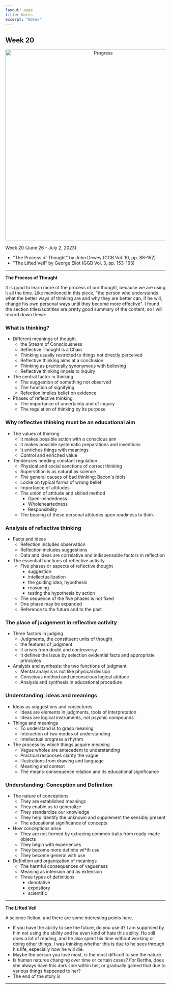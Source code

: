 ```yaml
---
layout: page
title: Notes
excerpt: "Notes"
---
```


## Week 20

<center><img src="https://github.com/qingkaikong/qingkaikong.github.io/raw/main/images/GGB_img/progress_week_20.jpg" alt="Progress" style="width: 600px;"/></center>


Week 20 (June 26 - July 2, 2023):

* "The Process of Thought" by John Dewey (GGB  Vol. 10, pp. 88-152)   
* "The Lifted Veil" by George Eliot (GGB  Vol. 3, pp. 153-193)    



---

**The Process of Thought**

It is good to learn more of the process of our thought, because we are using it all the time. Like mentioned in this piece, "the person who understands what the better ways of thinking are and why they are better can, if he will, change his own personal ways until they become more effective". I found the section titles/subtitles are pretty good summary of the content, so I will record down these:

### What is thinking? 
* Different meanings of thought
  * the Stream of Consciousness
  * Reflective Thought is a Chain
  * Thinking usually restricted to things not directly perceived
  * Reflective thinking aims at a conclusion
  * Thinking as practically synonymous with believing
  * Reflective thinking impels to inquiry
* The central factor in thinking
  * The suggestion of something not observed
  * The function of signifying
  * Refection implies belief on evidence 
* Phases of reflective thinking
  * The importance of uncertainty and of inquiry
  * The regulation of thinking by its purpose

### Why reflective thinking must be an educational aim
* The values of thinking
  * It makes possible action with a conscious aim
  * It makes possible systematic preparations and inventions
  * It enriches things with meanings
  * Control and enriched value
* Tendencies needing constant regulation
  * Physical and social sanctions of correct thinking
  * Superstition is as natural as science
  * The general causes of bad thinking: Bacon's Idols
  * Locke on typical forms of wrong belief
  * Importance of attitudes
  * The union of attitude and skilled method
    * Open-mindedness
    * Wholeheartedness
    * Responsibility
  * The bearing of these personal attitudes upon readiness to think

### Analysis of reflective thinking
* Facts and ideas
  * Refection includes observation
  * Reflection includes suggestions
  * Data and ideas are correlative and indispensable factors in reflection
* The essential functions of reflective activity
  * Five phases or aspects of reflective thought
    * suggestion
    * intellectuallization
    * the guiding idea, hypothesis
    * reasoning
    * testing the hypothesis by action
  * The sequence of the five phases is not fixed
  * One phase may be expanded
  * Reference to the future and to the past
### The place of judgement in reflective activity
* Three factors in judging
  * Judgments, the constituent units of thought
  * the features of judgment
  * It arises from doubt and controversy
  * It defines the issue by selection evidential facts and appropriate principles
* Analysis and synthesis: the two functions of judgment
  * Mental analysis is not like physical division
  * Conscious method and unconscious logical attitude
  * Analysis and synthesis in educational procedure

### Understanding: ideas and meanings
* Ideas as suggestions and conjectures
  * Ideas are elements in judgments, tools of interpretation
  * Ideas are logical instruments, not psychic compounds
* Things and meanings
  * To understand is to grasp meaning
  * Interaction of two modes of understanding
  * Intellectual progress a rhythm 
* The process by which things acquire meaning
  * Vague wholes are antecedent to understanding
  * Practical responses clarify the vague
  * Illustrations from drawing and language
  * Meaning and context
  * The means-consequence relation and its educational significance

### Understanding: Conception and Definition
* The nature of conceptions
  * They are established meanings
  * They enable us to generalize
  * They standardize our knowledge
  * They help identify the unknown and supplement the sensibly present
  * The educational significance of concepts 
* How conceptions  arise
  * They are not formed by extracing common traits from ready-made objects
  * They begin with experiences
  * They become more definite wi*th use
  * They  become general with use
* Definition and organization of meanings
  * The harmful consequences of vagueness
  * Meaning as intension and as  extension
  * Three types of definitions
    * denotative
    * expository
    * scientific

---

**The Lifted Veil**

A science fiction, and there are some interesting points here. 

* If you have the ability to see the future, do you use it? I am supprised by him not using the ability and he even kind of hate this ability. He still does a lot of reading, and he also spent his time without working or doing other things. I was thinking whether this is due to he sees through his life, especially how he will die. 
* Maybe the person you love most, is the most difficult to see the nature. 
* Is human natures changing over time or certain cases? For Bertha, does she always have this dark side within her, or gradually gained that due to various things happened to her?
* The end of the story is 


---

